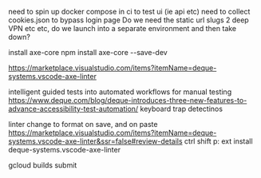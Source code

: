 need to spin up docker compose in ci to test ui (ie api etc)
need to collect cookies.json to bypass login page
Do we need the static url slugs 2 deep
VPN etc etc, do we launch into a separate environment and then take down?

install axe-core
npm install axe-core --save-dev

https://marketplace.visualstudio.com/items?itemName=deque-systems.vscode-axe-linter

intelligent guided tests into automated workflows for manual testing
https://www.deque.com/blog/deque-introduces-three-new-features-to-advance-accessibility-test-automation/
keyboard trap detectinos

linter
change to format on save, and on paste
https://marketplace.visualstudio.com/items?itemName=deque-systems.vscode-axe-linter&ssr=false#review-details
ctrl shift p: ext install deque-systems.vscode-axe-linter

gcloud builds submit
